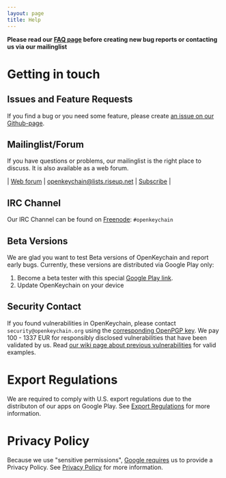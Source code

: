 ```yaml
---
layout: page
title: Help
---
```


**Please read our [FAQ page](http://www.openkeychain.org/faq/) before creating new bug reports or contacting us via our mailinglist**

# Getting in touch

## Issues and Feature Requests

If you find a bug or you need some feature, please create [an issue on our Github-page](https://github.com/open-keychain/open-keychain/issues).

## Mailinglist/Forum

If you have questions or problems, our mailinglist is the right place to discuss.
It is also available as a web forum.

| [Web forum](https://lists.riseup.net/www/arc/openkeychain) | [openkeychain@lists.riseup.net](mailto:openkeychain@lists.riseup.net) | [Subscribe](https://lists.riseup.net/www/subscribe/openkeychain) |

## IRC Channel

Our IRC Channel can be found on [Freenode](https://freenode.net): ``#openkeychain``

## Beta Versions

We are glad you want to test Beta versions of OpenKeychain and report early bugs.
Currently, these versions are distributed via Google Play only:

 1. Become a beta tester with this special [Google Play link](https://play.google.com/apps/testing/org.sufficientlysecure.keychain).
 2. Update OpenKeychain on your device

## Security Contact

If you found vulnerabilities in OpenKeychain, please contact ``security@openkeychain.org`` using the [corresponding OpenPGP key](https://keyserver.ubuntu.com/pks/lookup?op=get&search=0x3298cdc6b47e1a51e969e2b1c61a2c0f7b7e0783).
We pay 100 - 1337 EUR for responsibly disclosed vulnerabilities that have been validated by us.
Read [our wiki page about previous vulnerabilities](https://github.com/open-keychain/open-keychain/wiki/Vulnerabilities) for valid examples.

# Export Regulations
We are required to comply with U.S. export regulations due to the distributon of our apps on Google Play.
See [Export Regulations](https://www.openkeychain.org/help/export-regulations) for more information.

# Privacy Policy
Because we use "sensitive permissions", [Google requires](https://support.google.com/googleplay/android-developer/answer/113469#privacy) us to provide a Privacy Policy.
See [Privacy Policy](https://www.openkeychain.org/help/privacy-policy) for more information.
